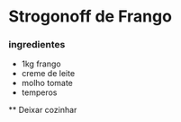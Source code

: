  # Strogonoff de Frango 

### ingredientes

- 1kg frango
- creme de leite 
- molho tomate
- temperos



** Deixar cozinhar



 



